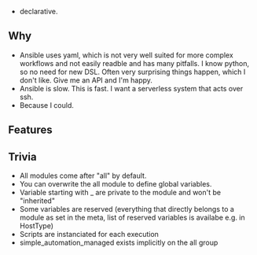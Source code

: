 - declarative.

## Why

- Ansible uses yaml, which is not very well suited for more complex workflows and not easily readble and has many pitfalls.
  I know python, so no need for new DSL. Often very surprising things happen, which I don't like. Give me an API and I'm happy.
- Ansible is slow. This is fast. I want a serverless system that acts over ssh.
- Because I could.


## Features

Trivia
------

- All modules come after "all" by default.
- You can overwrite the all module to define global variables.
- Variable starting with _ are private to the module and won't be "inherited"
- Some variables are reserved (everything that directly belongs to a module as set in the meta, list of reserved variables is availabe e.g. in HostType)
- Scripts are instanciated for each execution
- simple_automation_managed exists implicitly on the all group
